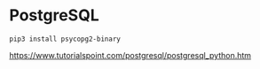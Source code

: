 # PostgreSQL
```
pip3 install psycopg2-binary
```
https://www.tutorialspoint.com/postgresql/postgresql_python.htm
